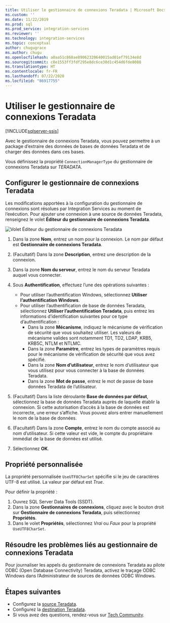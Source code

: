 ```yaml
---
title: Utiliser le gestionnaire de connexions Teradata | Microsoft Docs
ms.custom: ''
ms.date: 11/22/2019
ms.prod: sql
ms.prod_service: integration-services
ms.reviewer: ''
ms.technology: integration-services
ms.topic: conceptual
author: chugugrace
ms.author: chugu
ms.openlocfilehash: a0aa51c868ae89062320640015ad01ef79134e8d
ms.sourcegitcommit: c8e1553ff3fdf295e8dc6ce30d1c454d6fde8088
ms.translationtype: HT
ms.contentlocale: fr-FR
ms.lasthandoff: 07/22/2020
ms.locfileid: "86917755"
---
```

# <a name="use-the-teradata-connection-manager"></a>Utiliser le gestionnaire de connexions Teradata

[!INCLUDE[sqlserver-ssis](../../includes/applies-to-version/sqlserver-ssis.md)]

Avec le gestionnaire de connexions Teradata, vous pouvez permettre à un package d’extraire des données de bases de données Teradata et de charger des données dans ces bases.

Vous définissez la propriété `ConnectionManagerType` du gestionnaire de connexions Teradata sur *TERADATA*.

## <a name="configure-the-teradata-connection-manager"></a>Configurer le gestionnaire de connexions Teradata

Les modifications apportées à la configuration du gestionnaire de connexions sont résolues par Integration Services au moment de l’exécution. Pour ajouter une connexion à une source de données Teradata, renseignez le volet **Éditeur du gestionnaire de connexions Teradata**.

![Volet Éditeur du gestionnaire de connexions Teradata](media/teradata-connection-manager.png)

1. Dans la zone **Nom**, entrez un nom pour la connexion. Le nom par défaut est **Gestionnaire de connexions Teradata**.

1. (Facultatif) Dans la zone **Description**, entrez une description de la connexion.

1. Dans la zone **Nom du serveur**, entrez le nom du serveur Teradata auquel vous connecter.

1. Sous **Authentification**, effectuez l’une des opérations suivantes :

   - Pour utiliser l’authentification Windows, sélectionnez **Utiliser l’authentification Windows**.
   - Pour utiliser l’authentification de base de données Teradata, sélectionnez **Utiliser l’authentification Teradata**, puis entrez les informations d’identification suivantes pour ce type d’authentification :
     - Dans la zone **Mécanisme**, indiquez le mécanisme de vérification de sécurité que vous souhaitez utiliser. Les valeurs de mécanisme valides sont notamment TD1, TD2, LDAP, KRB5, KRB5C, NTLM et NTLMC.
     - Dans la zone **Paramètre**, entrez les types de paramètres requis pour le mécanisme de vérification de sécurité que vous avez spécifié.
     - Dans la zone **Nom d’utilisateur**, entrez le nom d’utilisateur que vous utilisez pour vous connecter à la base de données Teradata.  
     - Dans la zone **Mot de passe**, entrez le mot de passe de base données Teradata de l’utilisateur.

1. (Facultatif) Dans la liste déroulante **Base de données par défaut**, sélectionnez la base de données Teradata auprès de laquelle établir la connexion. Si cette autorisation d’accès à la base de données est incorrecte, une erreur s’affiche. Vous pouvez alors entrer manuellement le nom de la base de données.

1. (Facultatif) Dans la zone **Compte**, entrez le nom du compte associé au nom d’utilisateur. Si cette valeur est vide, le compte du propriétaire immédiat de la base de données est utilisé.
1. Sélectionnez **OK**.

## <a name="custom-property"></a>Propriété personnalisée

La propriété personnalisée `UseUTF8CharSet` spécifie si le jeu de caractères UTF-8 est utilisé. La valeur par défaut est *True*.

Pour définir la propriété :

1. Ouvrez SQL Server Data Tools (SSDT).
1. Dans la zone **Gestionnaires de connexions**, cliquez avec le bouton droit sur **Gestionnaire de connexions Teradata**, puis sélectionnez **Propriétés**.
1. Dans le volet **Propriétés**, sélectionnez *Vrai* ou *Faux* pour la propriété `UseUTF8CharSet`.

## <a name="troubleshoot-the-teradata-connection-manager"></a>Résoudre les problèmes liés au gestionnaire de connexions Teradata

Pour journaliser les appels du gestionnaire de connexions Teradata au pilote ODBC (Open Database Connectivity) Teradata, activez le traçage ODBC Windows dans l’Administrateur de sources de données ODBC Windows.

## <a name="next-steps"></a>Étapes suivantes

- Configurez la [source Teradata](teradata-source.md).
- Configurez la [destination Teradata](teradata-destination.md).
- Si vous avez des questions, rendez-vous sur [Tech Community](https://aka.ms/AA5u35j).

